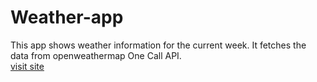 # Weather-app
This app shows weather information for the current week. It fetches the data from openweathermap One Call API.  
[visit site](https://theinsanewarrior-weather-app.netlify.app/)
